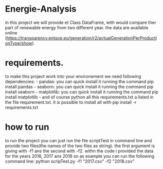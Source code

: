 # Energie-Analysis
in this project we will provide et Class DataFrame, with would compare ther part of renewable energy from two different year. the data are available online (https://transparency.entsoe.eu/generation/r2/actualGenerationPerProductionType/show).


# requirements.
to make this project work into your environement we need following dependencies:
	- pandas: you can  quick install it running the command pip install pandas
	- seaborn: you can quick install it running the command pip install seaborn
	- matplotlib: you can quick install it running the command pip install matplotlib
	- and of course python
all this requirements.txt a listed in the file requirement.txt. it is possible to install all with pip install -r requirements.txt
	
	
# how to run
to run the project you can just run the file scriptTest in command line and provide two files(the names of the two files as string). the first argument is giving with -f1
ans the second with -f2.
withn the code i provided the data for the years 2016, 2017 ans 2018 so as example you can run the following command line: python scripTest.py -f1 "2017.csv" -f2 "2018.csv"
